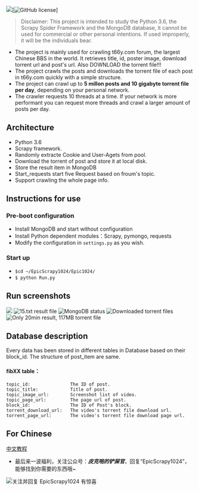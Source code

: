 
![][py3x][![GitHub license][license]]

> Disclaimer: This project is intended to study the Python 3.6, the Scrapy Spider Framework and the MongoDB database, it cannot be used for commercial or other personal intentions. If used improperly, it will be the individuals bear.

* The project is mainly used for crawling t66y.com forum, the largest Chinese BBS in the world. It retrieves title, id, poster image, download torrent url and post's url. Also DOWNLOAD the torrent file!!!
* The project crawls the posts and downloads the torrent file of each post in t66y.com quickly with a simple structure.
* The project can crawl up to **5 millon posts and 10 gigabyte torrent file per day**, depending on your personal network.
* The crawler requests 10 threads at a time. If your network is more performant you can request more threads and crawl a larger amount of posts per day.


## Architecture

* Python 3.6
* Scrapy framework.
* Randomly extracte Cookie and User-Agets from pool.
* Download the torrent of post and store it at local disk.
* Store the result item in MongoDB
* Start_requests start five Request based on froum's topic.
* Support crawling the whole page info.


## Instructions for use

### Pre-boot configuration

* Install MongoDB and start without configuration
* Install Python dependent modules：Scrapy, pymongo, requests
* Modify the configuration in `settings.py` as you wish.

### Start up

* `$cd ~/EpicScrapy1024/Epic1024/`
* `$ python Run.py`


## Run screenshots
![](https://wx4.sinaimg.cn/mw1024/a726c4d3gy1fr9p3tn7pyg20sb0dl1ky.gif)
![15.txt result file](https://mmbiz.qpic.cn/mmbiz_png/jA4Qc7C9IZSP5NvCWOHL0yuZ8w5KyibISsVRic2XxECG7ZTArjGJew2YEdXNicSVTp5dGiaaaEKaMHxxHkSBc8SoFw/0?wx_fmt=png)
![MongoDB status](https://mmbiz.qpic.cn/mmbiz_png/jA4Qc7C9IZSP5NvCWOHL0yuZ8w5KyibISwvFicyK9A1rJffECHmlHzcKaiczowIRqU4dmcy2VKs0ib4QG3hC0w9ia1w/0?wx_fmt=png)
![Downloaded torrent files](https://mmbiz.qpic.cn/mmbiz_png/jA4Qc7C9IZSP5NvCWOHL0yuZ8w5KyibISseQ4lHD6ia9jsVutsY1ib6DT00SGtw0N1ojeNJB0geUnUXwdLtJjNbFg/0?wx_fmt=png)
![Only 20min result, 117MB torrent file](https://mmbiz.qpic.cn/mmbiz_png/jA4Qc7C9IZSP5NvCWOHL0yuZ8w5KyibIS6aq4pfC2O5FMOUKaia8QeNXLdtah4vph0eGtLKz2ABmaj7vyUgYzypg/0?wx_fmt=png)

## Database description

Every data has been stored in different tables in Database based on their block_id. The structure of post_item are same.

#### fibXX table：

    topic_id:               The ID of post.
    topic_title:            Title of post.
    topic_image_url:        Screenshot list of video.
    topic_page_url:         The page url of post.
    block_id:               The ID of Post's block.
    torrent_download_url:   The video's torrent file download url.
    torrent_page_url:       The video's torrent file download page url.

## For Chinese

[中文教程](https://github.com/SwyftG/EpicScrapy1024/blob/master/README_zh.md)

* 最后来一波福利，关注公众号：***皮克啪的铲屎官***，回复“EpicScrapy1024”，能够找到你需要的东西哦~

![关注并回复 EpicScrapy1024 有惊喜](https://mmbiz.qpic.cn/mmbiz_jpg/jA4Qc7C9IZS5CU8Eicxw9K4kIY8BibzDJX6QiahNQ0wDC2HLheXWp6CpITXBWcxt6E4SRlxHJyrxNO6v6TlKMgeUg/0?wx_fmt=jpeg)




[py3x]: https://img.shields.io/badge/python-3.x-brightgreen.svg
[license]: https://img.shields.io/badge/license-MIT-blue.svg
[lic_file]: https://raw.githubusercontent.com/xiyouMc/WebHubBot/master/LICENSE
